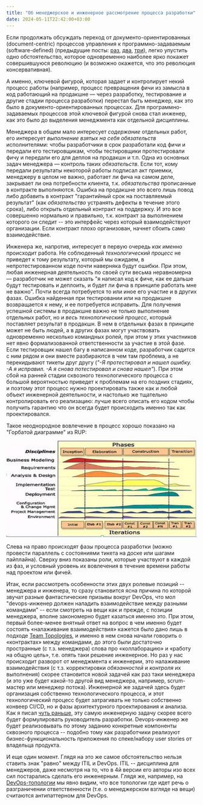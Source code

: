 ```yaml
---
title: "Об менеджерское и инженерное рассмотрение процесса разработки"
date: 2024-05-11T22:42:00+03:00
---
```


Если продолжать обсуждать переход от документо-ориентированных (document-centric) процессов управления к программно-задаваемым (software-defined) (предыдущие посты: [раз](https://t.me/devops_architecture/42), [два](https://t.me/devops_architecture/44), [три](https://t.me/devops_architecture/45)), легко упустить одно обстоятельство, которое одновременно наиболее ярко покажет совершившуюся революцию (и возможно окажется, что это революция консервативная).

А именно, ключевой фигурой, которая задает и контролирует некий процесс работы (например, процесс превращения фичи из замысла в код работающий на продакшне — через разработку, тестирование и другие стадии процесса разработки) перестал быть менеджер,  как это было в документо-ориентированных процессах. Для программно-задаваемых процессов этой ключевой фигурой снова стал инженер, как это было до выделения менеджмента как отдельной дисциплины.

Менеджера в общем мало интересует *содержание* отдельных работ, его интересует *выполнение взятых на себя обязательств* исполнителями: чтобы разработчики в срок разработали код фичи и передали его тестировщикам, чтобы тестировщики протестировали фичу и передали его для деплоя на продакшн и т.п. Одна из основных задач менеджера — контроль таких *обязательств*. Если тот, кому передали результаты некоторой работы подписал акт приемки, менеджеру в целом не важно, работает ли фича на самом деле, закрывает ли она потребности клиента, т.к. *обязательства* прописанные в контракте выполняются. Ошибка на продакшне это всего лишь повод либо добавить в контракт "гарантийный срок на поставляемый результат" (как *обязательство* устранять дефекты в течение этого срока), либо открыть отдельный контракт на поддержку. И это все совершенно нормально и правильно, т.к. контракт за выполнением которого он следит -- это интерфейс через который взаимодействуют организации. Если контракт плохо организован, начнет сбоить само взаимодействие.

Инженера же, напротив, интересует в первую очередь *как именно* происходит работа. Не соблюденный *технологический процесс* не приведет к тому результату, который мы ожидаем, в непротестированном коде почти наверняка будут ошибки.  При этом, любая инженерная деятельность по своей сути весьма неравномерна — разработчик не может сказать "я написал код к фиче, как ее дальше будут тестировать и деплоить, и будет ли фича в принципе работать мне не важно". Почти всегда потребуется то или иное его участие и в других фазах. Ошибка найденная при тестировании или на продакшне возвращается к нему, и ее потребуется исправить. Для получения успешной системы в продакшне важно не только выполнение отдельных работ, но и *весь технологический процесс*, который поставляет результат в продакшн. В нем в отдельных фазах в принципе может не быть людей, а в других фазах могут участвовать одновременно несколько командных ролей, при этом у этих участников нет явно формализованной ответственности за участие в этой фазе. Если тестировщик нашел багу в написанном коде, разработчик садится с ним рядом и они вместе разбираются в чем там проблема, а не перекидывают тикеты друг другу (*"-Я протестировал и нашел ошибку. -А я исправил. -А я снова потестировал и снова нашел"*). При этом сбой на ранней стадии сквозного технологического процесса с большой вероятностью приведет к проблемам на его поздних стадиях, и поэтому этот процесс нужно проектировать также как и любой объект инженерной деятельности, и настолько же тщательно контролировать его реализацию: лучше всего описать его кодом чтобы получить гарантию что он всегда будет происходить именно так как проектировался.

Такое неоднородное вовлечение в процесс хорошо показано на "Горбатой диаграмме" из RUP:

![Горбатая диаграмма RUP](/images/31039_original_1679766675017_0.jpg)

Слева на право происходят фазы процесса разработки (можно провести параллель с состояниями тикета на доске или шагами пайплайна).
Сверху вниз показаны роли, которые участвуют в каждой из фаз, и условный уровень их вовлечения в течение времени работы над проектом или фичей.


Итак, если рассмотреть особенности этих двух ролевые позиций -- менеджера и инженера, то сразу становится ясна причина по которой звучат разные фантастические призывы вокруг DevOps, что мол "devops-инженер должен наладить взаимодействие между разными командами" -- если смотреть на вещи как и прежде, с позиции менеджера, вполне закономерно будет казаться именно это.  При этом, первый более-менее внятный ответ на вопрос в чем именно будет состоять «налаживание взаимодействия» кажется было дано лишь в подходе [Team Topologies](https://teamtopologies.com/), и именно в нем снова начали говорить о «контрактах» между командами, до этого были достаточно пространные (с т.з. менеджера) слова про «коллаборацию» и «работу на общую цель», т.е. опять таки решение инженерное. Но раз у нас происходит разворот от менеджмента к инженерии, это налаживание взаимодействия (с т.з. корректировки *обязанностей* и *контроля* их выполнения) скорее становится новой задачей как раз таки менеджера (и это уже будет какой-то другой вид менеджера, например, scrum-мастер или менеджер потока). Инженерной же задачей здесь будет организация собственно технологического процесса, и этот технологический процесс будет затрагивать не только собственно конвеер CI/CD, но и фазы архитектурного проектирования и анализа. Как я писал [чуть раньше](https://t.me/devops_architecture/45), эту самую инженерную задачу скорее всего будет формулировать руководитель разработки. Devops-инженер же будет реализовывать по этому заданию конкретные компоненты сквозного процесса -- подобно тому как разработчики реализуют бизнес-функциональность приложения по спеке/набору user stories от владельца продукта.

И еще один момент. Глядя на это же самое обстоятельство нельзя ставить знак "равно" между ITIL и DevOps. ITIL -- дисциплина для менеджеров, даже несмотря на то, что в 4й версии его авторы изо всех сил постарались сделать его инженерным. Глядя же, например, на [DevOps-топологии](https://web.devopstopologies.com/) мы явно видим, что все топологии где идет речь о разграничении ответственности (т.е. о менеджерском взгляде на вещи) считаются антипаттерном для DevOps.
